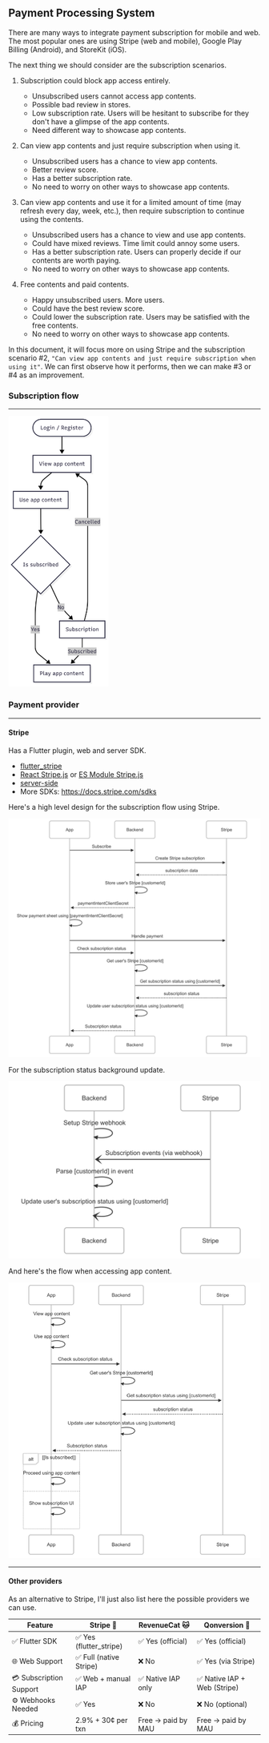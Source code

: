 ## Payment Processing System

There are many ways to integrate payment subscription for mobile and web. The most popular ones are using Stripe (web and mobile), Google Play Billing (Android), and StoreKit (iOS).

The next thing we should consider are the subscription scenarios.

1. Subscription could block app access entirely.
    - Unsubscribed users cannot access app contents.
    - Possible bad review in stores.
    - Low subscription rate. Users will be hesitant to subscribe for they don't have a glimpse of the app contents.
    - Need different way to showcase app contents.

2. Can view app contents and just require subscription when using it.
    - Unsubscribed users has a chance to view app contents.
    - Better review score.
    - Has a better subscription rate.
    - No need to worry on other ways to showcase app contents.

3. Can view app contents and use it for a limited amount of time (may refresh every day, week, etc.), then require subscription to continue using the contents.
    - Unsubscribed users has a chance to view and use app contents.
    - Could have mixed reviews. Time limit could annoy some users.
    - Has a better subscription rate. Users can properly decide if our contents are worth paying.
    - No need to worry on other ways to showcase app contents.

4. Free contents and paid contents.
    - Happy unsubscribed users. More users.
    - Could have the best review score.
    - Could lower the subscription rate. Users may be satisfied with the free contents.
    - No need to worry on other ways to showcase app contents.

In this document, it will focus more on using Stripe and the subscription scenario #2, `"Can view app contents and just require subscription when using it"`. We can first observe how it performs, then we can make #3 or #4 as an improvement.

### Subscription flow
---
<img src="umls/subscription_flow.png" alt="flow" width="200"/>

### Payment provider
---
#### Stripe

Has a Flutter plugin, web and server SDK.

- [flutter_stripe](https://pub.dev/packages/flutter_stripe)
- [React Stripe.js](https://docs.stripe.com/sdks/stripejs-react) or [ES Module Stripe.js](https://docs.stripe.com/sdks/stripejs-esmodule)
- [server-side](https://docs.stripe.com/sdks/server-side)
- More SDKs: https://docs.stripe.com/sdks

Here's a high level design for the subscription flow using Stripe.

<img src="umls/stripe_subscription_flow.png" alt="flow" width="600"/>

For the subscription status background update.

<img src="umls/stripe_status_update_flow.png" alt="flow" width="600"/>

And here's the flow when accessing app content.

<img src="umls/stripe_content_access_flow.png" alt="flow" width="600"/>

---
#### Other providers

As an alternative to Stripe, I'll just also list here the possible providers we can use.

| Feature | Stripe 🧱 | RevenueCat 🐱 | Qonversion 🔄 |
| ------- | ------- | ------- | ------- |
| ✅ Flutter SDK | ✅ Yes (flutter_stripe) | ✅ Yes (official) | ✅ Yes (official) |
| 🌐 Web Support | ✅ Full (native Stripe) | ❌ No | ✅ Yes (via Stripe) |
| 💳 Subscription Support | ✅ Web + manual IAP | ✅ Native IAP only | ✅ Native IAP + Web (Stripe) |
| ⚙️ Webhooks Needed | ✅ Yes | ❌ No | ❌ No (optional) |
| 💰 Pricing | 2.9% + 30¢ per txn | Free → paid by MAU | Free → paid by MAU |
